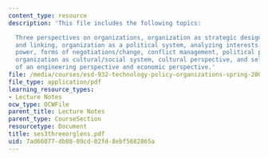 ```yaml
---
content_type: resource
description: 'This file includes the following topics:

  Three perspectives on organizations, organization as strategic design, grouping
  and linking, organization as a political system, analyzing interests, sources of
  power, forms of negotiations/change, conflict management, political perspective,
  organization as cultural/social system, cultural perspective, and selected aspects
  of an engineering perspective and economic perspective.'
file: /media/courses/esd-932-technology-policy-organizations-spring-2005/7ad66077db0809cd02fd8ebf5682865a_ses3threeorglens.pdf
file_type: application/pdf
learning_resource_types:
- Lecture Notes
ocw_type: OCWFile
parent_title: Lecture Notes
parent_type: CourseSection
resourcetype: Document
title: ses3threeorglens.pdf
uid: 7ad66077-db08-09cd-02fd-8ebf5682865a
---
```

